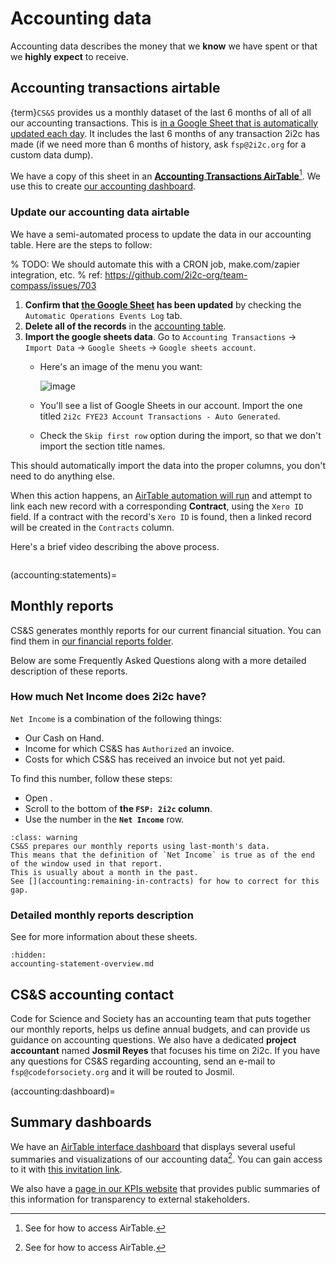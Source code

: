 # Accounting data

Accounting data describes the money that we **know** we have spent or that we **highly expect** to receive.

## Accounting transactions airtable

{term}`CS&S` provides us a monthly dataset of the last 6 months of all of all our accounting transactions.
This is [in a Google Sheet that is automatically updated each day][gsheet].
It includes the last 6 months of any transaction 2i2c has made (if we need more than 6 months of history, ask `fsp@2i2c.org` for a custom data dump).

We have a copy of this sheet in an [**Accounting Transactions AirTable**][accounting-table][^airtable].
We use this to create [our accounting dashboard](accounting:dashboard).

[^airtable]: See [](../administration/airtable.md) for how to access AirTable.

[gsheet]: https://docs.google.com/spreadsheets/d/1qH5IK18z79X8cEwlwDwnlArTiYnbRVIPGqdOUdrsF0c/edit?usp=sharing

[accounting-table]: https://airtable.com/appbjBTRIbgRiElkr/tblDKGQFU0iEIa5Qb/viwAdsIgMwbqKDdZ0

### Update our accounting data airtable

We have a semi-automated process to update the data in our accounting table.
Here are the steps to follow:

% TODO: We should automate this with a CRON job, make.com/zapier integration, etc.
%   ref: https://github.com/2i2c-org/team-compass/issues/703
1. **Confirm that [the Google Sheet][gsheet] has been updated** by checking the `Automatic Operations Events Log` tab.
2. **Delete all of the records** in the [accounting table][accounting-table].
3. **Import the google sheets data**. Go to `Accounting Transactions` -> `Import Data` -> `Google Sheets` -> `Google sheets account`.
   - Here's an image of the menu you want:

     ![image](https://user-images.githubusercontent.com/1839645/230121196-0d398812-ba22-4cea-a42f-e3ad644a3e19.png)
   - You'll see a list of Google Sheets in our account. Import the one titled `2i2c FYE23 Account Transactions - Auto Generated`.
   - Check the `Skip first row` option during the import, so that we don't import the section title names.

This should automatically import the data into the proper columns, you don't need to do anything else.

When this action happens, an [AirTable automation will run](https://airtable.com/appbjBTRIbgRiElkr/wflVJQz277S6lF0E3/wtrHzwIWJLGTnJl0m) and attempt to link each new record with a corresponding **Contract**, using the `Xero ID` field.
If a contract with the record's `Xero ID` is found, then a linked record will be created in the `Contracts` column.

Here's a brief video describing the above process.

```{video} https://drive.google.com/file/d/1eLHQ15sHF4ihCpEIAypjYUeof9q3CYYQ/view?usp=sharing
```

(accounting:statements)=
## Monthly reports

CS&S generates monthly reports for our current financial situation.
You can find them in [our financial reports folder](https://drive.google.com/drive/folders/1vM_QX1J8GW5z8W5WemxhhVjcCS2kEovN?usp=sharing).

Below are some Frequently Asked Questions along with a more detailed description of these reports.

### How much Net Income does 2i2c have?

`Net Income` is a combination of the following things:

- Our Cash on Hand.
- Income for which CS&S has `Authorized` an invoice.
- Costs for which CS&S has received an invoice but not yet paid.

To find this number, follow these steps:

- Open [](accounting:income-statement).
- Scroll to the bottom of **the `FSP: 2i2c` column**.
- Use the number in the **`Net Income`** row.

```{admonition} This will be at least one month out of date
:class: warning
CS&S prepares our monthly reports using last-month's data.
This means that the definition of `Net Income` is true as of the end of the window used in that report.
This is usually about a month in the past.
See [](accounting:remaining-in-contracts) for how to correct for this gap.
```

### Detailed monthly reports description

See [](accounting-statement-overview.md) for more information about these sheets.

```{toctree}
:hidden:
accounting-statement-overview.md
```

## CS&S accounting contact

Code for Science and Society has an accounting team that puts together our monthly reports, helps us define annual budgets, and can provide us guidance on accounting questions.
We also have a dedicated **project accountant** named **Josmil Reyes** that focuses his time on 2i2c.
If you have any questions for CS&S regarding accounting, send an e-mail to `fsp@codeforsociety.org` and it will be routed to Josmil.

(accounting:dashboard)=
## Summary dashboards

We have an [AirTable interface dashboard][airtable-dashboard] that displays several useful summaries and visualizations of our accounting data[^airtable].
You can gain access to it with [this invitation link](https://airtable.com/invite/l?inviteId=invF192DfoKa5xqqY&inviteToken=ef8865617dd3b6ebbb01b753fa2de0d231f1a7f526b6fe07d3cf88c12a418f5f&utm_medium=email&utm_source=product_team&utm_content=transactional-alerts).

We also have a [page in our KPIs website](https://2i2c.org/kpis/finances/#accounting-tables) that provides public summaries of this information for transparency to external stakeholders.

[airtable-dashboard]: https://airtable.com/appbjBTRIbgRiElkr/pagbwk3T7S14rJ3tb

